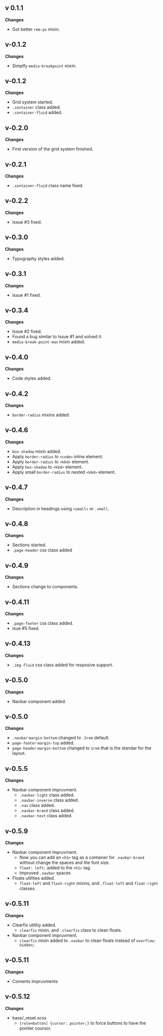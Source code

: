 ## v 0.1.1

**Changes**

- Got better ``rem-px`` mixin.

## v-0.1.2

**Changes**

- Simplfy ``media-breakpoint`` mixin.

## v-0.1.2

**Changes**

- Grid system started.
- ``.container`` class added.
- ``.container-fluid`` added.

## v-0.2.0

**Changes**

- First version of the grid system finished.

## v-0.2.1

**Changes**

- ``.container-fluid`` class name fixed.

## v-0.2.2

**Changes**

- Issue #3 fixed.

## v-0.3.0

**Changes**

- Typography styles added.

## v-0.3.1

**Changes**

- Issue #1 fixed.

## v-0.3.4

**Changes**

- Issue #2 fixed.
- Found a bug similar to Issue #1 and solved it.
- ``media-break-point-max`` mixin added.

## v-0.4.0

**Changes**

- Code styles added.

## v-0.4.2

**Changes**

- ``border-radius`` mixins added.

## v-0.4.6

**Changes**

- ``box-shadow`` mixin added.
- Apply ``border-radius`` to ``<code>`` inline element.
- Apply ``border-radius`` to ``<kbd>`` element.
- Apply ``box-shadow`` to ``<kbd>`` element.
- Apply small ``border-radius`` to nested ``<kbd>`` element.

## v-0.4.7

**Changes**

- Description in headings using ``<small>`` or ``.small``.

## v-0.4.8

**Changes**

- Sections started.
- ``.page-header`` css class added

## v-0.4.9

**Changes**

- Sections change to components.

## v-0.4.11

**Changes**

- ``.page-footer`` css class added.
- Isue #5 fixed.

## v-0.4.13

**Changes**

- ``.img-fluid`` css class added for resposive support.

## v-0.5.0

**Changes**

- Navbar component added.

## v-0.5.0

**Changes**

- ``.navbar`` ``margin-bottom`` changed to ``.5rem`` default.
- ``page-footer`` ``margin-top`` added.
- ``page-header`` ``margin-bottom`` changed to ``1rem`` that is the standar for the layout.

## v-0.5.5

**Changes**

- Navbar component impruvment.
	- ``.navbar-light`` class added.
	- ``.navbar-inverse`` class added.
	- ``.nav`` class added.
	- ``.navbar-brand`` class added.
	- ``.navbar-text`` class added.

## v-0.5.9

**Changes**

- Navbar component impruvment.
	- Now you can add an ``<h1>`` tag as a container for ``.navbar-brand`` without change the spaces and the font size.
	- ``float: left;`` added to the ``<h1>`` tag.
	- Impruved ``.navbar`` spaces
- Floats utilities added.
	- ``float-left`` and ``float-right`` mixins, and ``.float-left`` and ``float-right`` classes.

## v-0.5.11

**Changes**

- Clearfix utilitiy added.
	- ``clearfix`` mixin, and ``.clearfix`` class to clean floats.
- Navbar component impruvment.
	- ``clearfix`` mixin added to ``.navbar`` to clean floats instead of ``overflow: hidden;``

## v-0.5.11

**Changes**

- Coments impruvments

## v-0.5.12

**Changes**

- base/_reset.scss
	- ``[role=button] {cursor: pointer;}`` to force buttons to have the pointer coursor.
